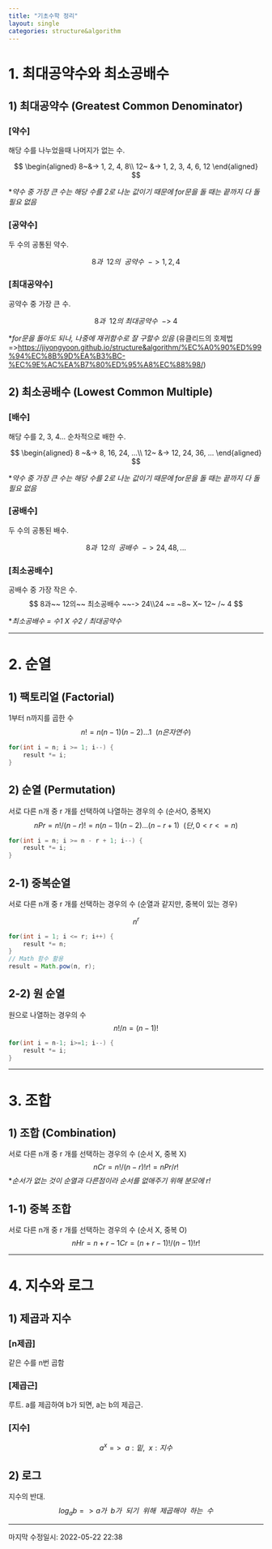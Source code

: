 ```yaml
---
title: "기초수학 정리"
layout: single
categories: structure&algorithm
---
```


# 1. 최대공약수와 최소공배수

## 1) 최대공약수 (Greatest Common Denominator)



### [약수]

해당 수를 나누었을때 나머지가 없는 수.


$$
\begin{aligned}
8~&-> 1, 2, 4, 8\\
12~ &-> 1, 2, 3, 4, 6, 12
\end{aligned}
$$


**약수 중 가장 큰 수는 해당 수를 2로 나눈 값이기 때문에 for문을 돌 때는 끝까지 다 돌 필요 없음*



### [공약수]

두 수의 공통된 약수.


$$
8과~~12의~~공약수~~-> 1, 2, 4
$$


### [최대공약수]

공약수 중 가장 큰 수.


$$
8과~~12의~최대공약수~~->~ 4
$$


**for문을 돌아도 되나, 나중에 재귀함수로 잘 구할수 있음*
(유클리드의 호제법=>https://jiyongyoon.github.io/structure&algorithm/%EC%A0%90%ED%99%94%EC%8B%9D%EA%B3%BC-%EC%9E%AC%EA%B7%80%ED%95%A8%EC%88%98/)



## 2) 최소공배수 (Lowest Common Multiple)



### [배수]

해당 수를 2, 3, 4... 순차적으로 배한 수.


$$
\begin{aligned}
8 ~&-> 8, 16, 24, ...\\
12~ &-> 12, 24, 36, ...
\end{aligned}
$$


**약수 중 가장 큰 수는 해당 수를 2로 나눈 값이기 때문에 for문을 돌 때는 끝까지 다 돌 필요 없음*



### [공배수]

두 수의 공통된 배수.

$$
8과~~ 12의~~ 공배수 ~~-> 24, 48, ...
$$


### [최소공배수]

공배수 중 가장 작은 수.
$$
8과~~ 12의~~ 최소공배수 ~~-> 24\\24 ~= ~8~ X~ 12~ /~ 4
$$


**최소공배수 = 수1 X 수2 / 최대공약수*

------

# 2. 순열



## 1) 팩토리얼 (Factorial)

1부터 n까지를 곱한 수
$$
n! = n(n-1)(n-2)...1~~(n은 자연수)
$$

```java
for(int i = n; i >= 1; i--) {
	result *= i;
}
```



## 2) 순열 (Permutation)

서로 다른 n개 중 r 개를 선택하여 나열하는 경우의 수 (순서O, 중복X)
$$
nPr = n! / (n-r)! = n(n-1)(n-2)...(n-r+1)
~~(단, 0<r<=n)
$$

```java
for(int i = n; i >= n - r + 1; i--) {
    result *= i;
}
```



## 2-1) 중복순열

서로 다른 n개 중 r 개를 선택하는 경우의 수 (순열과 같지만, 중복이 있는 경우)

$$
n^r
$$

```java
for(int i = 1; i <= r; i++) {
	result *= n;
}
// Math 함수 활용
result = Math.pow(n, r);
```



## 2-2) 원 순열

원으로 나열하는 경우의 수
$$
n! / n = (n-1)!
$$

```java
for(int i = n-1; i>=1; i--) {
    result *= i;
}
```

------



# 3. 조합



## 1) 조합 (Combination)

서로 다른 n개 중 r 개를 선택하는 경우의 수 (순서 X, 중복 X)
$$
nCr = n! / (n-r)! r! = nPr/r!
$$
**순서가 없는 것이 순열과 다른점이라 순서를 없애주기 위해 분모에 r!*

## 1-1) 중복 조합

서로 다른 n개 중 r 개를 선택하는 경우의 수 (순서 X, 중복 O)
$$
nHr = n+r-1Cr = (n+r-1)!/(n-1)!r!
$$

------



# 4. 지수와 로그

## 1) 제곱과 지수

### [n제곱]

같은 수를 n번 곱함

### [제곱근]

루트. a를 제곱하여 b가 되면, a는 b의 제곱근.

### [지수]

$$
a^x =>~ ~a: 밑,~~ x: 지수
$$



## 2) 로그

지수의 반대.
$$
log_{a}b => a가~~b가~~되기~~위해~~제곱해야~~하는~~수
$$


---

마지막 수정일시: 2022-05-22 22:38
